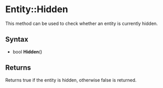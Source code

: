 # Entity::Hidden #
This method can be used to check whether an entity is currently hidden.

## Syntax ##
- bool **Hidden**()

## Returns ##
Returns true if the entity is hidden, otherwise false is returned.